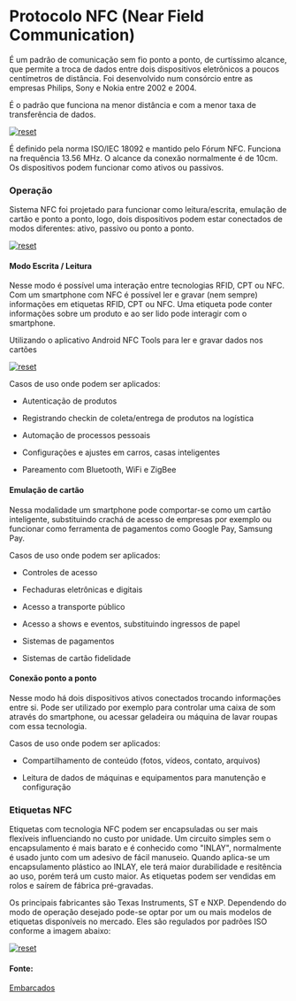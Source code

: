 # Protocolo NFC (Near Field Communication)
<p>
 É um padrão de comunicação sem fio ponto a ponto, de curtíssimo alcance, que permite a troca de dados entre dois dispositivos eletrônicos a poucos centímetros de distância. Foi desenvolvido num consórcio entre as empresas Philips, Sony e Nokia entre 2002 e 2004.
</p>
 É o padrão que funciona na menor distância e com a menor taxa de transferência de dados.
<p>
  <a target="_blank" rel="noopener noreferrer" href="https://user-images.githubusercontent.com/22710963/77212350-89318380-6ae5-11ea-80b4-c096967bdf6c.png">
    <img src="https://user-images.githubusercontent.com/22710963/77212350-89318380-6ae5-11ea-80b4-c096967bdf6c.png" alt="reset" style="max-width:100%;">
  </a>
</p> 

<p>
É definido pela norma ISO/IEC 18092 e mantido pelo Fórum NFC. Funciona na frequência 13.56 MHz. O alcance da conexão normalmente é de 10cm. Os dispositivos podem funcionar como ativos ou passivos. 

</p>

### Operação

<p>

Sistema NFC foi projetado para funcionar como leitura/escrita, emulação de cartão e ponto a ponto, logo, dois dispositivos podem estar conectados de modos diferentes: ativo, passivo ou ponto a ponto.

</p>
<p>
  <a target="_blank" rel="noopener noreferrer" href="https://user-images.githubusercontent.com/22710963/77213104-63f24480-6ae8-11ea-9ea8-5e4733084e15.png">
    <img src="https://user-images.githubusercontent.com/22710963/77213104-63f24480-6ae8-11ea-9ea8-5e4733084e15.png" alt="reset" style="max-width:100%;">
  </a>
</p> 


#### Modo Escrita / Leitura

<p>    
Nesse modo é possível uma interação entre tecnologias RFID, CPT ou NFC. Com um smartphone com NFC é possível ler e gravar (nem sempre) informações em etiquetas RFID, CPT ou NFC. Uma etiqueta pode conter informações sobre um produto e ao ser lido pode interagir com o smartphone.
</p>

Utilizando o aplicativo Android NFC Tools para ler e gravar dados nos cartões

<p>
  <a target="_blank" rel="noopener noreferrer" href="https://user-images.githubusercontent.com/22710963/77216002-1aa8f180-6af6-11ea-9b14-a94ca492a51c.png">
    <img src="https://user-images.githubusercontent.com/22710963/77216002-1aa8f180-6af6-11ea-9b14-a94ca492a51c.png" alt="reset" style="max-width:100%;">
  </a>
</p> 

<p>

Casos de uso onde podem ser aplicados:

- Autenticação de produtos

- Registrando checkin de coleta/entrega de produtos na logística

- Automação de processos pessoais

- Configurações e ajustes em carros, casas inteligentes

- Pareamento com Bluetooth, WiFi e ZigBee

</p>

#### Emulação de cartão

<p> Nessa modalidade um smartphone pode comportar-se como um cartão inteligente, substituindo crachá de acesso de empresas por exemplo ou funcionar como ferramenta de pagamentos como Google Pay, Samsung Pay.

</p>
<p>

Casos de uso onde podem ser aplicados:

- Controles de acesso

- Fechaduras eletrônicas e digitais

- Acesso a transporte público

- Acesso a shows e eventos, substituindo ingressos de papel

- Sistemas de pagamentos

-  Sistemas de cartão fidelidade

</p>

#### Conexão ponto a ponto

<p>

Nesse modo há dois dispositivos ativos conectados trocando informações entre si. Pode ser utilizado por exemplo para controlar uma caixa de som através do smartphone, ou acessar geladeira ou máquina de lavar roupas com essa tecnologia. 
</p>

<p>

Casos de uso onde podem ser aplicados:

- Compartilhamento de conteúdo (fotos, vídeos, contato, arquivos)

- Leitura de dados de máquinas e equipamentos para manutenção e configuração

</p>

### Etiquetas NFC

<p> Etiquetas com tecnologia NFC podem ser encapsuladas ou ser mais flexíveis influenciando no custo por unidade. Um circuito simples sem o encapsulamento é mais barato e é conhecido como "INLAY", normalmente é usado junto com um adesivo de fácil manuseio. Quando aplica-se um encapsulamento plástico ao INLAY, ele terá maior durabilidade e resitência ao uso, porém terá um custo maior. As etiquetas podem ser vendidas em rolos e saírem de fábrica pré-gravadas.

</p>

<p>
Os principais fabricantes são Texas Instruments, ST e NXP.
Dependendo do modo de operação desejado pode-se optar por um ou mais modelos de etiquetas disponíveis no mercado.  Eles são regulados por padrões ISO conforme a imagem abaixo:

</p>
<p>
  <a target="_blank" rel="noopener noreferrer" href="https://user-images.githubusercontent.com/22710963/77217021-cace2880-6afd-11ea-850f-ae333c282b42.png">
    <img src="https://user-images.githubusercontent.com/22710963/77217021-cace2880-6afd-11ea-850f-ae333c282b42.png" alt="reset" style="max-width:100%;">
  </a>
</p> 


#### Fonte:

[Embarcados](https://www.embarcados.com.br/nfc-near-field-communication)
